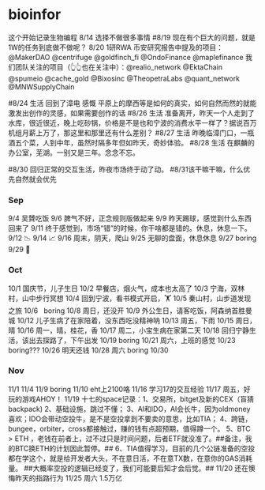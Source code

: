 # bioinfor
这个开始记录生物编程
8/14 选择不做很多事情
#8/19
现在有个巨大的问题，就是1W的任务到底做不做呢？
8/20
1研RWA
币安研究报告中提及的项目：
@MakerDAO  @centrifuge @goldfinch_fi @OndoFinance @maplefinance
我们团队关注的项目（👆👆也在关注中）：@realio_network @EktaChain @spumeio @cache_gold @Bixosinc @TheopetraLabs @quant_network @MNWSupplyChain

#8/24  生活 回到了漳电 感慨 平原上的摩西等是如何的真实，如何自然而然的就能激发出创作的灵感，如果需要创作的话
#8/26  生活 准备离开，昨天一个人走到了水库，很近很近，晚上吃砂锅，价格是不是也和宁波的消费水平一样了？据说百万机组月薪上万了，那这里和那里还有什么差别？
#8/27  生活 昨晚临漳门口，一瓶酒五个菜，人到中年，虽然时隔多年但如昨天，奇妙体验。
#8/28  生活 在麒麟的办公室，芜湖。一别又是三年。念念不忘。

#8/30
回归正常的交互生活，昨夜市场终于动了动。
#8/31该干嘛干嘛，什么优先自然就会优先


### Sep ###
9/4 吴贇吃饭
9/6 脾气不好，正念规则版做起来
9/9 昨天踢球，感觉到什么东西回来了
9/11 终于感觉到，市场“错”的时候，你干啥都是错的。休息，休息一下。
9/12 📉
9/14 📈
9/16 周末，阴天，爬山
9/25 无聊的盘面，休息休息
9/27 boring
9/29 🎑

### Oct ###
10/1 国庆节，儿子生日
10/2 早餐店，烟火气，成本也太高了
10/3 宁海，双林村，山中步行冥想
10/4 回到宁波，看书模式开启，🏋️
10/5 秦山村，山步道发现之旅
10/6   boring
10/8 周日，还没开
10/9 外公生日，请客吃饭，阿森纳首胜曼城
10/12 儿子生病了在家陪着，没东西吃没精神呐
10/13 周五，下雨
10/15 周日，晴
10/16 周一，晴，桂花，香
10/17 周二，小宝生病在家第二天
10/18 回归宁静生活，该出去探路了，下午出发
10/19   boring
10/21 周六，上班的感觉
10/23   boring???
10/26 明天还钱
10/28 周六 boring
10/30

### Nov ###
11/1
11/4
11/9 boring
11/10 eht上2100咯
11/16 学习17的交互经验
11/17 周五，好玩的游戏AHOY！
11/19 十七的space记录：1、交易所，bitget及新的CEX（盲猜backpack) 
                    2、基础设施，跳过不懂；
                    3、AI和IDO，AI会长牛，因为oldmoney喜欢；IDO会带动空投牛，是不是空投拿到不要卖的意思，比如TIA；
                    4、跨链，bungee，orbiter，cross都接触过，赚的钱有点超预期，值得蹲一个。
                    5、BTC > ETH ，老钱在前者上，过不过只是时间问题，后者ETF就没准了。##备注，我的BTC换ETH的计划因此暂停。##
                    6、TIA值得学习，目前的几个公链准备的空投都在学这个，就是给开发者大头，不在意日活，不在意TX数，在意你的GAS消耗量。 ##大概率空投的逻辑已经变了，我们可能要后知才会后觉。##
11/20 还在懊悔昨天的指路行为
11/25 周六 1.5万亿                    
                    
